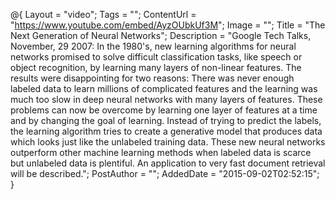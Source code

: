 @{
    Layout = "video";
    Tags = "";
    ContentUrl = "https://www.youtube.com/embed/AyzOUbkUf3M";
    Image = "";
    Title = "The Next Generation of Neural Networks";
    Description = "Google Tech Talks, November, 29 2007: In the 1980's, new learning algorithms for neural networks promised to solve difficult classification tasks, like speech or object recognition, by learning many layers of non-linear features. The results were disappointing for two reasons: There was never enough labeled data to learn millions of complicated features and the learning was much too slow in deep neural networks with many layers of features. These problems can now be overcome by learning one layer of features at a time and by changing the goal of learning. Instead of trying to predict the labels, the learning algorithm tries to create a generative model that produces data which looks just like the unlabeled training data. These new neural networks outperform other machine learning methods when labeled data is scarce but unlabeled data is plentiful. An application to very fast document retrieval will be described.";
    PostAuthor = "";
    AddedDate = "2015-09-02T02:52:15";
}